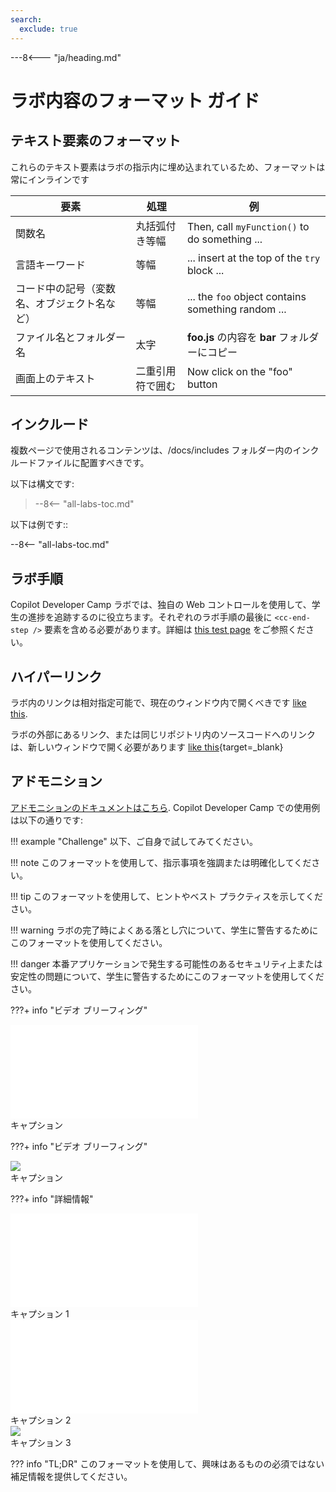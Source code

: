 ```yaml
---
search:
  exclude: true
---
```

---8<--- "ja/heading.md"

# ラボ内容のフォーマット ガイド

## テキスト要素のフォーマット

これらのテキスト要素はラボの指示内に埋め込まれているため、フォーマットは常にインラインです

| 要素 | 処理 | 例 |
|---|---|---|
| 関数名 | 丸括弧付き等幅 | Then, call `myFunction()` to do something ... |
| 言語キーワード | 等幅 | ... insert at the top of the `try` block ... |
| コード中の記号（変数名、オブジェクト名など） | 等幅 | ... the `foo` object contains something random ... |
| ファイル名とフォルダー名 | 太字 | **foo.js** の内容を **bar** フォルダーにコピー |
| 画面上のテキスト | 二重引用符で囲む | Now click on the "foo" button |

## インクルード

複数ページで使用されるコンテンツは、/docs/includes フォルダー内のインクルードファイルに配置すべきです。

以下は構文です:

<blockquote>--8<-- "all-labs-toc.md"</blockquote>

以下は例です::

--8<-- "all-labs-toc.md"

## ラボ手順

Copilot Developer Camp ラボでは、独自の Web コントロールを使用して、学生の進捗を追跡するのに役立ちます。それぞれのラボ手順の最後に `<cc-end-step />` 要素を含める必要があります。詳細は [this test page](../../test) をご参照ください。

## ハイパーリンク

ラボ内のリンクは相対指定可能で、現在のウィンドウ内で開くべきです [like this](./labFormat.md).

ラボの外部にあるリンク、または同じリポジトリ内のソースコードへのリンクは、新しいウィンドウで開く必要があります [like this](https://github.com/microsoft/app-camp/blob/main/src/create-core-app/aad/A01-begin-app/client/index.html){target=_blank}

## アドモニション

[アドモニションのドキュメントはこちら](https://squidfunk.github.io/mkdocs-material/reference/admonitions/).
Copilot Developer Camp での使用例は以下の通りです:

!!! example "Challenge"
    以下、ご自身で試してみてください。

!!! note
    このフォーマットを使用して、指示事項を強調または明確化してください。

!!! tip
    このフォーマットを使用して、ヒントやベスト プラクティスを示してください。

!!! warning
    ラボの完了時によくある落とし穴について、学生に警告するためにこのフォーマットを使用してください。

!!! danger
    本番アプリケーションで発生する可能性のあるセキュリティ上または安定性の問題について、学生に警告するためにこのフォーマットを使用してください。

???+ info "ビデオ ブリーフィング"
    <div class="video">
      <iframe src="//www.youtube.com/embed/EQuB8l4sccg" frameborder="0" allowfullscreen></iframe>
      <div>キャプション</div>
    </div>

???+ info "ビデオ ブリーフィング"
    <div class="video">
      <img src="/copilot-camp/assets/images/video-coming-soon.png"></img>
      <div>キャプション</div>
    </div>

???+ info "詳細情報"
    <div class="tinyVideo">
      <iframe src="//www.youtube.com/embed/EQuB8l4sccg" frameborder="0" allowfullscreen></iframe>
      <div>キャプション 1</div>
    </div>
    <div class="tinyVideo">
      <iframe src="//www.youtube.com/embed/EQuB8l4sccg" frameborder="0" allowfullscreen></iframe>
      <div>キャプション 2</div>
    </div>
    <div class="tinyVideo">
      <img src="/copilot-camp/assets/images/video-coming-soon.png"></img>
      <div>キャプション 3</div>
    </div>

??? info "TL;DR"
    このフォーマットを使用して、興味はあるものの必須ではない補足情報を提供してください。